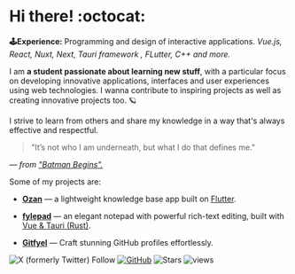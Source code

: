 # Hi there! :octocat: 

**:joystick:Experience:** Programming and design of interactive applications.  *Vue.js, React, Nuxt, Next, Tauri framework , FLutter, C++ and more.*

I am **a student passionate about learning new stuff**, with a particular focus on developing innovative applications, interfaces and user experiences using web technologies. I wanna contribute to inspiring projects as well as creating innovative projects too. 🪐

I strive to learn from others and share my knowledge in a way that's always effective and respectful.

> "It’s not who I am underneath, but what I do that defines me."

 — *from ["Batman Begins".](https://en.wikiquote.org/wiki/Batman_Begins)*


Some of my projects are: 

 - **[Ozan](https://github.com/imrofayel/Ozan)** — a lightweight knowledge base app built on <u>Flutter</u>.
 
 - **[fylepad](https://github.com/imrofayel/fylepad)** — an elegant notepad with powerful rich-text editing, built with <u>Vue & Tauri (Rust)</u>.

 - **[Gitfyel](https://github.com/imrofayel/Gitfyel)** — Craft stunning GitHub profiles effortlessly.

![X (formerly Twitter) Follow](https://img.shields.io/twitter/follow/:imrofayel) [![GitHub](https://img.shields.io/github/followers/imrofayel?label=follow&style=social)](https://github.com/imrofayel) ![Stars](https://img.shields.io/github/stars/imrofayel)  ![views](https://komarev.com/ghpvc/?username=imrofayel) 
